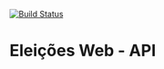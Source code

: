 
[![Build Status](https://travis-ci.com/dowglasmaia/api-rest-eleicao-web.svg?branch=main)](https://travis-ci.com/github/dowglasmaia/api-rest-eleicao-web)
# Eleições Web - API



